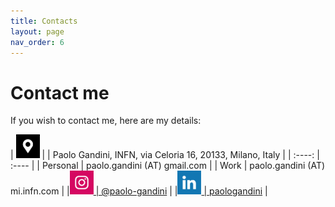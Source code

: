 ```yaml
---
title: Contacts
layout: page
nav_order: 6
---
```

# Contact me
If you wish to contact me, here are my details:

| <img src="assets/icons/location.png" alt="Location" width="38 "/>  |
| Paolo Gandini, INFN, via Celoria 16, 20133, Milano, Italy |
| :----:   | :---- | 
| Personal | paolo.gandini (AT) gmail.com      |
| Work     | paolo.gandini (AT) mi.infn.com    |
|<a href="https://www.instagram.com/paologandini/"><img src="assets/icons/instagram_color.png" alt="Instagram" width="38 "/> | [@paolo-gandini](https://www.instagram.com/paologandini/) |
|<a href="https://www.linkedin.com/in/paolo-gandini-04a47a18"><img src="assets/icons/linkedin_color.png" alt="Linkedin" width="38"/>   | [paologandini](https://www.linkedin.com/in/paolo-gandini-04a47a18) |
